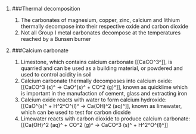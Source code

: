 1. ###Thermal decomposition

    1. The carbonates of magnesium, copper, zinc, calcium and lithium thermally decompose into their respective oxide and carbon dioxide
    2. Not all Group I metal carbonates decompose at the temperatures reached by a Bunsen burner
2. ###Calcium carbonate

    1. Limestone, which contains calcium carbonate [[CaCO^3^]], is quarried and can be used as a building material, or powdered and used to control acidity in soil
    2. Calcium carbonate thermally decomposes into calcium oxide: [[CaCO^3 (s)^ → CaO^(s)^ + CO^2 (g)^]], known as quicklime which is important in the manufaction of cement, glass and extracting iron
    3. Calcium oxide reacts with water to form calcium hydroxide: [[CaO^(s)^ + H^2^O^(l)^ → Ca(OH)^2 (aq)^]], known as limewater, which can be used to test for carbon dioxide
    4. Limewater reacts with carbon dioxide to produce calcium carbonate: [[Ca(OH)^2 (aq)^ + CO^2 (g)^ → CaCO^3 (s)^ + H^2^O^(l)^]]
